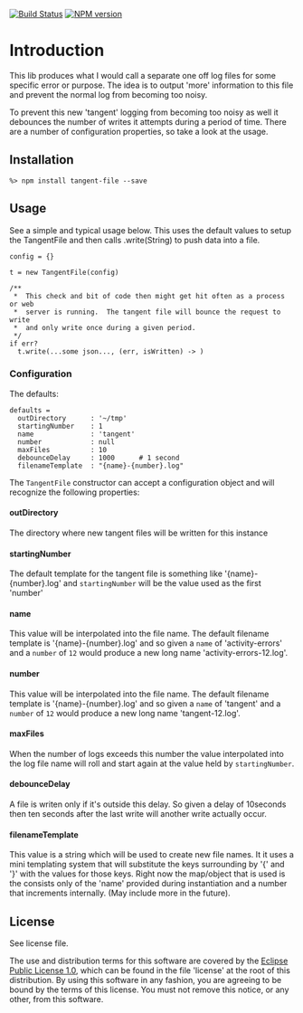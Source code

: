 [![Build Status](https://travis-ci.org/lcaballero/tangent-file.svg?branch=master)](https://travis-ci.org/) [![NPM version](https://badge.fury.io/js/tangent-file.svg)](http://badge.fury.io/js/tangent-file)

# Introduction

This lib produces what I would call a separate one off log files for some
specific error or purpose.  The idea is to output 'more' information to
this file and prevent the normal log from becoming too noisy.

To prevent this new 'tangent' logging from becoming too noisy as well it
debounces the number of writes it attempts during a period of time.
There are a number of configuration properties, so take a look at the usage.


## Installation

```
%> npm install tangent-file --save
```

## Usage

See a simple and typical usage below.  This uses the default values to setup
the TangentFile and then calls .write(String) to push data into a file.

```
config = {}

t = new TangentFile(config)

/**
 *  This check and bit of code then might get hit often as a process or web
 *  server is running.  The tangent file will bounce the request to write
 *  and only write once during a given period.
 */
if err?
  t.write(...some json..., (err, isWritten) -> )
```

### Configuration

The defaults:

```
defaults =
  outDirectory      : '~/tmp'
  startingNumber    : 1
  name              : 'tangent'
  number            : null
  maxFiles          : 10
  debounceDelay     : 1000      # 1 second
  filenameTemplate  : "{name}-{number}.log"
```


The `TangentFile` constructor can accept a configuration object and will
recognize the following properties:

#### outDirectory
The directory where new tangent files will be written for this instance

#### startingNumber
The default template for the tangent file is something like
'{name}-{number}.log' and `startingNumber` will be the value used as
the first 'number'

#### name
This value will be interpolated into the file name.  The default filename
template is '{name}-{number}.log' and so given a `name` of 'activity-errors'
and a `number` of `12` would produce a new long name 'activity-errors-12.log'.

#### number
This value will be interpolated into the file name.  The default filename
template is '{name}-{number}.log' and so given a `name` of 'tangent'
and a `number` of `12` would produce a new long name 'tangent-12.log'.

#### maxFiles
When the number of logs exceeds this number the value interpolated into the
log file name will roll and start again at the value held by `startingNumber`.

#### debounceDelay
A file is writen only if it's outside this delay.  So given a delay of 10seconds
then ten seconds after the last write will another write actually occur.

#### filenameTemplate
This value is a string which will be used to create new file names.  It
it uses a mini templating system that will substitute the keys surrounding
by '{' and '}' with the values for those keys.  Right now the map/object
that is used is the consists only of the 'name' provided during instantiation
and a number that increments internally.  (May include more in the future).


## License

See license file.

The use and distribution terms for this software are covered by the
[Eclipse Public License 1.0][EPL-1], which can be found in the file 'license' at the
root of this distribution. By using this software in any fashion, you are
agreeing to be bound by the terms of this license. You must not remove this
notice, or any other, from this software.


[EPL-1]: http://opensource.org/licenses/eclipse-1.0.txt

